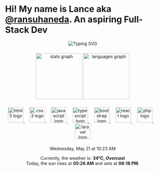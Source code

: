 <h1 align="left">Hi! 
  My name is Lance aka <a href="https://linktr.ee/ransuhaneda">@ransuhaneda</a>. An aspiring Full-Stack Dev
</h1>

<div align="center">
  <img src="https://readme-typing-svg.herokuapp.com?font=Fira+Code&weight=900&duration=4000&pause=500&color=EBB01C&center=true&vCenter=true&random=true&width=435&lines=%7C+Graphic+Designer+%7C;Sometimes+i+draw.;%7C+Full-Stack+Developer+%7C;%7C+Digital+Artist+%7C" alt="Typing SVG" />
</div>

###

<div align="center">
  <img src="https://readme-stats-ransu-hanedas-projects.vercel.app/api?username=ransuhaneda&hide_title=false&hide_rank=false&show_icons=true&include_all_commits=true&count_private=true&disable_animations=false&theme=gruvbox&locale=en&hide_border=false" height="150" alt="stats graph"  />
  <img src="https://readme-stats-ransu-hanedas-projects.vercel.app/api/top-langs?username=ransuhaneda&locale=en&hide_title=false&layout=compact&card_width=320&langs_count=8&theme=gruvbox&hide_border=false" height="150" alt="languages graph"  />
</div>

###

<div align="center">
  <a href="https://developer.mozilla.org/en-US/docs/Web/HTML" target="_blank">
    <img src="https://cdn.jsdelivr.net/gh/devicons/devicon/icons/html5/html5-original.svg" height="50" alt="html5 logo"  />
  </a>

  <img width="12" />

  <a href="https://developer.mozilla.org/en-US/docs/Web/CSS" target="_blank">
    <img src="https://cdn.jsdelivr.net/gh/devicons/devicon/icons/css3/css3-original.svg" height="50" alt="css3 logo"  />
  </a>

  <img width="12" />

  <a href="https://developer.mozilla.org/en-US/docs/Web/JavaScript" target="_blank"> 
    <img src="https://cdn.jsdelivr.net/gh/devicons/devicon/icons/javascript/javascript-original.svg" height="50" alt="javascript logo"  />
  </a>
  
 <img width="12" />

  <a href="https://www.typescriptlang.org/" target="_blank">
    <img src="https://cdn.jsdelivr.net/gh/devicons/devicon/icons/typescript/typescript-original.svg" height="50" alt="typescript logo"  />
  </a>

<img width="12" />

  <a href="https://getbootstrap.com/docs/5.3/getting-started/introduction/" target="_blank"> 
    <img src="https://cdn.jsdelivr.net/gh/devicons/devicon@latest/icons/bootstrap/bootstrap-original.svg" height="50" alt="bootstrap logo"/>
  </a> 

<img width="12" />

  <a href="https://react.dev/" target="_blank">
    <img src="https://cdn.jsdelivr.net/gh/devicons/devicon/icons/react/react-original.svg" height="50" alt="react logo"  />
  </a>
  
<img width="12" />

  <a href="https://www.php.net/" target="_blank">
    <img src="https://cdn.jsdelivr.net/gh/devicons/devicon/icons/php/php-original.svg" height="50" alt="php logo"  />
  </a>

  <img width="12" />

  <a href="https://laravel.com/docs/12.x" target="_blank">
    <img src="https://cdn.jsdelivr.net/gh/devicons/devicon@latest/icons/laravel/laravel-original.svg" height="50" alt="laravel logo"/>
  </a>

</div>

###

<div align="center">
    Wednesday, May 21 at 10:23 AM 
    <p>
        Currently, the weather is: <b> 34°C, <i>Overcast</i></b>
        </br>
        Today, the sun rises at <b>05:26 AM</b> and sets at <b>06:18 PM</b>.
    </p>
</div>
